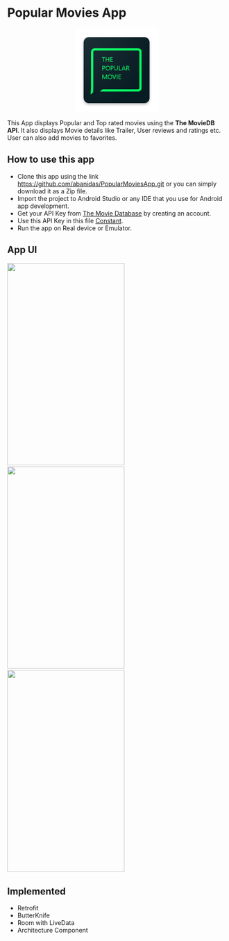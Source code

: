 # Popular Movies App

<p align="center">
  <img src="https://raw.githubusercontent.com/abanidas/PopularMoviesApp/master/app/src/main/res/mipmap-xxxhdpi/ic_launcher.png"">
</p>

This App displays Popular and Top rated movies using the **The MovieDB API**. It also displays Movie details like Trailer, User reviews and ratings etc. User can also add movies to favorites.

## How to use this app
- Clone this app using the link https://github.com/abanidas/PopularMoviesApp.git or you can simply download it as a Zip file.
- Import the project to Android Studio or any IDE that you use for Android app development.
- Get your API Key from [The Movie Database](https://www.themoviedb.org/) by creating an account.
- Use this API Key in this file [Constant](https://github.com/abanidas/PopularMoviesApp/blob/master/app/src/main/java/com/abani/nanodegree/android/popularmoviesapp/constants/Constants.java).
- Run the app on Real device or Emulator.

## App UI

<img src="https://user-images.githubusercontent.com/18400670/44155137-14a14744-a0ca-11e8-9bc0-8c30618d37d9.jpg" width=270 height=465/>  &nbsp; <img src="https://user-images.githubusercontent.com/18400670/44155226-5d86ad96-a0ca-11e8-83d1-9bbe91a6568c.jpg" width=270 height=465/>  &nbsp; <img src="https://user-images.githubusercontent.com/18400670/44155276-7f1dd506-a0ca-11e8-9cfa-04c91d889841.jpg" width=270 height=465/>

## Implemented
- Retrofit
- ButterKnife
- Room with LiveData
- Architecture Component
